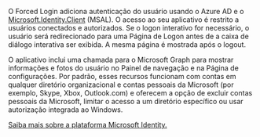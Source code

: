 ﻿O Forced Login adiciona autenticação do usuário usando o Azure AD e o [Microsoft.Identity.Client](https://www.nuget.org/packages/Microsoft.Identity.Client) (MSAL).
O acesso ao seu aplicativo é restrito a usuários conectados e autorizados. Se o logon interativo for necessário, o usuário será redirecionado para uma Página de Logon antes de a caixa de diálogo interativa ser exibida. A mesma página é mostrada após o logout.

O aplicativo inclui uma chamada para o Microsoft Graph para mostrar informações e fotos do usuário no Painel de navegação e na Página de configurações.  Por padrão, esses recursos funcionam com contas em qualquer diretório organizacional e contas pessoais da Microsoft (por exemplo, Skype, Xbox, Outlook.com) e oferecem a opção de excluir contas pessoais da Microsoft, limitar o acesso a um diretório específico ou usar autorização integrada ao Windows.

[Saiba mais sobre a plataforma Microsoft Identity.](https://docs.microsoft.com/azure/active-directory/develop/v2-overview)

